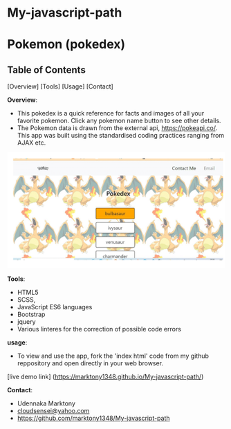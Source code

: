 # My-javascript-path
# Pokemon (pokedex)

## Table of Contents
[Overview]
[Tools]
[Usage]
[Contact]

**Overview**:
- This pokedex is a quick reference for facts and images of all your favorite pokemon. Click any pokemon name button to see other details.
- The Pokemon data is drawn from the external api, https://pokeapi.co/. This app was built using the standardised coding practices ranging from AJAX etc. 
<img src="images/appscreenshot-1.png">


**Tools**:
- HTML5
- SCSS,
- JavaScript ES6 languages
- Bootstrap
- jquery
- Various linteres for the correction of possible code errors

**usage**:
- To view and use the app, fork the 'index html' code from my github reppository and  open directly in your web browser.

[live demo link]
(https://marktony1348.github.io/My-javascript-path/)


**Contact**:
- Udennaka Marktony
- cloudsensei@yahoo.com
- https://github.com/marktony1348/My-javascript-path




